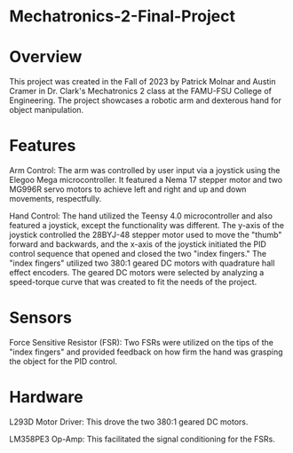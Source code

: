 # Mechatronics-2-Final-Project

# Overview
This project was created in the Fall of 2023 by Patrick Molnar and Austin Cramer in Dr. Clark's Mechatronics 2 class at the FAMU-FSU College of Engineering. The project showcases a robotic arm and dexterous hand for object manipulation.

# Features
Arm Control: The arm was controlled by user input via a joystick using the Elegoo Mega microcontroller. It featured a Nema 17 stepper motor and two MG996R servo motors to achieve left and right and up and down movements, respectfully. 

Hand Control: The hand utilized the Teensy 4.0 microcontroller and also featured a joystick, except the functionality was different. The y-axis of the joystick controlled the 28BYJ-48 stepper motor used to move the "thumb" forward and backwards, and the x-axis of the joystick initiated the PID control sequence that opened and closed the two "index fingers." The "index fingers" utilized two 380:1 geared DC motors with quadrature hall effect encoders. The geared DC motors were selected by analyzing a speed-torque curve that was created to fit the needs of the project. 

# Sensors
Force Sensitive Resistor (FSR): Two FSRs were utilized on the tips of the "index fingers" and provided feedback on how firm the hand was grasping the object for the PID control. 

# Hardware
L293D Motor Driver: This drove the two 380:1 geared DC motors.

LM358PE3 Op-Amp: This facilitated the signal conditioning for the FSRs.
